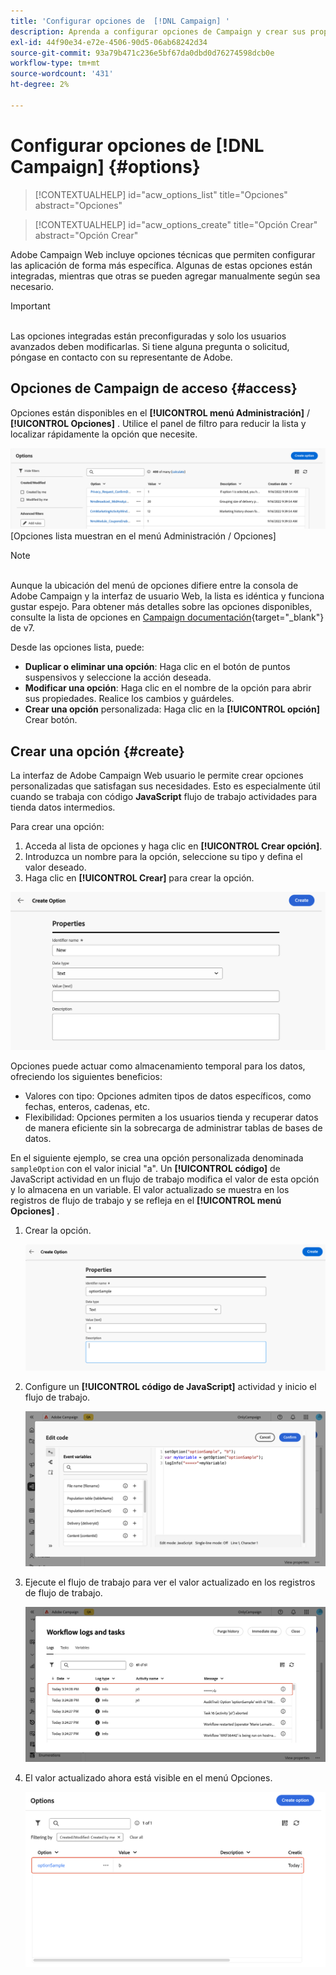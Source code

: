 ```yaml
---
title: 'Configurar opciones de  [!DNL Campaign] '
description: Aprenda a configurar opciones de Campaign y crear sus propias opciones personalizadas.
exl-id: 44f90e34-e72e-4506-90d5-06ab68242d34
source-git-commit: 93a79b471c236e5bf67da0dbd0d76274598dcb0e
workflow-type: tm+mt
source-wordcount: '431'
ht-degree: 2%

---
```


# Configurar opciones de [!DNL Campaign] {#options}

>[!CONTEXTUALHELP]
>id="acw_options_list"
>title="Opciones"
>abstract="Opciones"

>[!CONTEXTUALHELP]
>id="acw_options_create"
>title="Opción Crear"
>abstract="Opción Crear"

Adobe Campaign Web incluye opciones técnicas que permiten configurar las aplicación de forma más específica. Algunas de estas opciones están integradas, mientras que otras se pueden agregar manualmente según sea necesario.

>[!IMPORTANT]
>\
>Las opciones integradas están preconfiguradas y solo los usuarios avanzados deben modificarlas. Si tiene alguna pregunta o solicitud, póngase en contacto con su representante de Adobe.

## Opciones de Campaign de acceso {#access}

Opciones están disponibles en el **[!UICONTROL menú Administración]** / **[!UICONTROL Opciones]** . Utilice el panel de filtro para reducir la lista y localizar rápidamente la opción que necesite.

![](assets/options-list.png)\
[Opciones lista muestran en el menú Administración / Opciones]

>[!NOTE]
>\
>Aunque la ubicación del menú de opciones difiere entre la consola de Adobe Campaign y la interfaz de usuario Web, la lista es idéntica y funciona gustar espejo. Para obtener más detalles sobre las opciones disponibles, consulte la lista de opciones en [Campaign documentación](https://experienceleague.adobe.com/en/docs/campaign-classic/using/installing-campaign-classic/appendices/configuring-campaign-options){target="_blank"} de v7.

Desde las opciones lista, puede:

* **Duplicar o eliminar una opción**: Haga clic en el botón de puntos suspensivos y seleccione la acción deseada.
* **Modificar una opción**: Haga clic en el nombre de la opción para abrir sus propiedades. Realice los cambios y guárdeles.
* **Crear una opción** personalizada: Haga clic en la **[!UICONTROL opción]** Crear botón.

## Crear una opción {#create}

La interfaz de Adobe Campaign Web usuario le permite crear opciones personalizadas que satisfagan sus necesidades. Esto es especialmente útil cuando se trabaja con código **JavaScript** flujo de trabajo actividades para tienda datos intermedios.

Para crear una opción:

1. Acceda al lista de opciones y haga clic en **[!UICONTROL Crear opción]**.
1. Introduzca un nombre para la opción, seleccione su tipo y defina el valor deseado.
1. Haga clic en **[!UICONTROL Crear]** para crear la opción.

![Crear interfaz de opciones que muestra campos para nombre, tipo y valor](assets/options-create.png)

Opciones puede actuar como almacenamiento temporal para los datos, ofreciendo los siguientes beneficios:

* Valores con tipo: Opciones admiten tipos de datos específicos, como fechas, enteros, cadenas, etc.
* Flexibilidad: Opciones permiten a los usuarios tienda y recuperar datos de manera eficiente sin la sobrecarga de administrar tablas de bases de datos.

En el siguiente ejemplo, se crea una opción personalizada denominada `sampleOption` con el valor inicial &quot;a&quot;. Un **[!UICONTROL código]** de JavaScript actividad en un flujo de trabajo modifica el valor de esta opción y lo almacena en un variable. El valor actualizado se muestra en los registros de flujo de trabajo y se refleja en el **[!UICONTROL menú Opciones]** .

1. Crear la opción.

   ![Interfaz de creación de opciones personalizadas que muestra el nombre `sampleOption` y el valor inicial &quot;a&quot;](assets/options-sample-create.png)

1. Configure un **[!UICONTROL código de JavaScript]** actividad y inicio el flujo de trabajo.

   ![JavaScript interfaz de código actividad configuración](assets/options-sample-javascript.png)

1. Ejecute el flujo de trabajo para ver el valor actualizado en los registros de flujo de trabajo.

   ![Registros de flujo de trabajo que muestran el valor actualizado de la opción personalizada](assets/options-sample-logs.png)

1. El valor actualizado ahora está visible en el menú Opciones **&#x200B;**.

   ![Opciones menú que muestra el valor actualizado de la opción personalizada](assets/options-sample-updated.png)